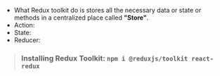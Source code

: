 -   What Redux toolkit do is stores all the necessary data or state or methods in a centralized place called **"Store"**.
-   Action:
-   State:
-   Reducer:

> ### **Installing Redux Toolkit:** `npm i @reduxjs/toolkit react-redux`

